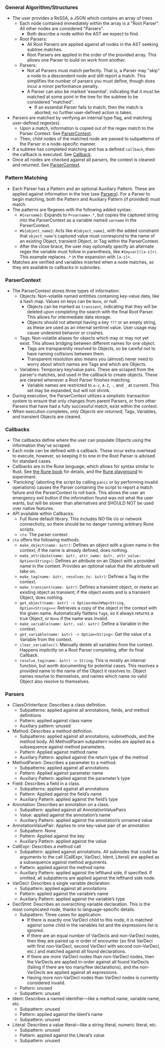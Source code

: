 
### General Algorithm/Structures

- The user provides a ReSSA, a JSON which contains an array of trees
  - Each node contained immediately within the array is a "Root Parser". All other nodes are considered "Parsers".
    - Both describe a node within the AST we expect to find.
  - Root Parsers:
    - All Root Parsers are applied against all nodes in the AST seeking subtree matches.
    - Root Parsers are applied in the order of the provided array. This allows one Parser to build on work from another.
  - Parsers:
    - Not all Parsers must match perfectly. That is, a Parser may "skip" a node to a descendent node and still report a match. This simplifies the number of parsers you must define, though does incur a minor performance penalty.
    - A Parser can also be marked 'essential', indicating that it must be matched at some point in the tree for the subtree to be considered "matched".
      - If an essential Parser fails to match, then the match is aborted; no further user-defined action is taken.
- Parsers are matched by verifying an internal type flag, and matching user-defined regex(es).
  - Upon a match, information is copied out of the regex match to the Parser Context. See [ParserContext](ParserContext).
  - Then, child nodes of the matched node are passed to subpatterns of the Parser in a node-specific manner.
- If a subtree has completed matching and has a defined `callback`, then the callback is executed. See [Callback](Callback).
- Once all nodes are checked against all parsers, the context is cleaned and returned. See [ParserContext](ParserContext).

### Pattern Matching

- Each Parser has a Pattern and an optional Auxiliary Pattern. These are applied against information in the tree (see [Parsers](Parsers)). For a Parser to begin matching, both the Pattern and Auxiliary Pattern (if provided) must match.
- The patterns are Regexes with the following added syntax:
  - `#{varname}`: Expands to `P<varname>.*`, but copies the captured string into the ParserContext as a variable named `varname` in the ParserContext.
  - `#&{object_name}`: Acts like `#{object_name}`, with the added constraint that `object_name`'s captured value must correspond to the name of an existing Object, transient Object, or Tag within the ParserContext.
  - After the close brace, the user may optionally specify an alternate regex the variable must follow in parenthesis, like `#{myvar}([a-z]+)`. This example replaces `.*` in the expansion with `[a-z]+`.
- Matches are verified and variables inserted when a node matches, so they are available to callbacks in subnodes.

### ParserContext

- The ParserContext stores three types of information:
  - Objects: Non-volatile named entitities containing key-value data, like a hash map. Values on keys can be `None`, or null.
	  - Objects can be marked as `transient`, indicating that they will be deleted upon completing the search with the final Root Parser. This allows for intermediate data storage.
	  - Objects should not attempt having a key `???` or an empty string, as these are used as an internal sentinel value. User usage may cause undesired behavior or crashes.
  - Tags: Non-volatile aliases for objects which may or may not yet exist. This allows bridging between different names for one object.
	  - Tags are transparently resolved to Objects, so be careful not to have naming collisions between them.
	  - Transparent resolution also means you (almost) never need to worry about which names are Tags and which are Objects.
  - Variables: Temporary key/value pairs. These are scraped from the parser's matches, and used in the callback to create objects. These are cleared whenever a Root Parser finishes matching.
	  - Variable names are restricted to `a-z`, `A-Z`, `-`, and `_` at current. This set may be expanded, but will not shrink.
- During execution, the ParserContext utilizes a simplistic transaction system to ensure that only changes from parent Parsers, or from other Parsers that have had a fully successful match, exist within the context.
- When execution completes, _only Objects are returned_; Tags, Variables, and transient Objects are cleared.

### Callbacks

- The callbacks define where the user can populate Objects using the information they've scraped.
- Each node can be defined with a callback. These incur extra overhead to execute, however, so keeping it to one in the Root Parser is advised for standard cases.
- Callbacks are in the Rune language, which allows for syntax similar to Rust. See [the Rune book](https://rune-rs.github.io/book/) for details, and the [Rune playground](https://rune-rs.github.io/play/) to experiment.
- 'Panicking' (aborting the script by calling `panic` or by performing invalid operations) causes the Parser containing the script to report a match failure and the ParserContext to roll back. This allows the user an emergency exit button if the information found was not what the user wants, but will be slower than alternatives and SHOULD NOT be used over native features.
- API available within Callbacks:
  - Full Rune default library. This includes NO file i/o or network connectivity, so there should be no danger running arbitrary Rune scripts.
  - `ctx`: The parser context
- `ctx` offers the following methods:
  - `make_object(name: &str)`: Defines an object with a given name in the context; if the name is already defined, does nothing.
  - `make_attribute(name: &str, attr_name: &str, attr_value: Option<String>)`: Defines an attribute on an Object with a provided name in the context. Provides an optional value that the attribute will take on.
  - `make_tag(name: &str, resolves_to: &str)`: Defines a Tag in the context.
  - `make_transient(name: &str)`: Defines a transient object, or marks an existing object as transient; if the object exists and is a transient Object, does nothing.
  - `get_object(name: &str) -> Option<HashMap<String, Option<String>>>`: Retrieves a copy of the object in the context with the given name. Automatically flattens `Tag`s, so it always returns a true Object, or `None` if the name was invalid.
  - `make_variable(name: &str, val: &str)`: Define a Variable in the context.
  - `get_variable(name: &str) -> Option<String>`: Get the value of a Variable from the context.
  - `clear_variables()`: Manually delete all variables from the context. Happens implicitly on a Root Parser completing, after its final Callback.
  - `resolve_tag(name: &str) -> String`: This is mostly an internal function, but worth documenting for potential cases. This resolves a provided name to the name of the Object it resolves to. Object names resolve to themselves, and names which name no valid Object also resolve to themselves.

### Parsers

- ClassOrInterface: Describes a class definition.
  - Subpatterns: applied against all annotations, fields, and method definitions
  - Pattern: applied against class name
  - Auxiliary pattern: unused
- Method: Describes a method definition.
  - Subpatterns: applied against all annotations, submethods, and the method body. All MethodParam subpattern nodes are applied as a subsequence against method parameters.
  - Pattern: Applied against method name
  - Auxiliary Pattern: applied against the return type of the method
- MethodParam: Describes a parameter to a method.
  - Subpatterns: applied against all annotations
  - Pattern: Applied against parameter name
  - Auxiliary Pattern: applied against the parameter’s type
- Field: Describes a field in a class.
  - Subpatterns: applied against all annotations
  - Pattern: Applied against the field’s name
  - Auxiliary Pattern: applied against the field’s type
- Annotation: Describes an annotation on a class.
  - Subpattern: applied against all AnnotationValuePairs
  - Value: applied against the annotation’s name
  - Auxiliary Pattern: applied against the annotation’s unnamed value
- AnnotationValuePair: Applies to one key-value pair of an annotation
  - Subpattern: None
  - Pattern: Applied against the key
  - Auxiliary Pattern: applied against the value
- CallExpr: Describes a method call
  - Subpattern: applied against annotations. All subnodes that could be arguments to the call (CallExpr, VarDecl, Ident, Literal) are applied as a subsequence against method arguments.
  - Pattern: applied against the method name
  - Auxiliary Pattern: applied against the lefthand side, if specified. If omitted, all subpatterns are applied against the lefthand side node.
- VarDecl: Describes a single variable declaration
  - Subpattern: applied against all annotations
  - Pattern: applied against the variable’s name
  - Auxiliary Pattern: applied against the variable’s type
- DeclStmt: Describes an overarching variable declaration. This is the most complicated node, thanks to language-specific details.
  - Subpattern: Three cases for application:
    - If there is exactly one VarDecl child to this node, it is matched against some child in the variables list and the expressions list is ignored.
    - If there are an equal number of VarDecls and non-VarDecl nodes, then they are paired up in order of encounter (so first VarDecl with first non-VarDecl, second VarDecl with second non-VarDecl, etc.) and matched against all found declarations.
    - If there are more VarDecl nodes than non-VarDecl nodes, then the VarDecls are applied in-order against all found VarDecls (failing if there are too many/few declarations), and the non-VarDecls are applied against all expressions.
    - Having more non-VarDecl nodes than VarDecl nodes is currently considered invalid.
  - Pattern: unused
  - Subpattern: unused
- Ident: Describes a named identifier—like a method name, variable name, etc.
  - Subpattern: unused
  - Pattern: applied against the Ident’s name
  - Subpattern: unused
- Literal: Describes a value literal—like a string literal, numeric literal, etc.
  - Subpattern: unused
  - Pattern: applied against the Literal’s value
  - Subpattern: unused
